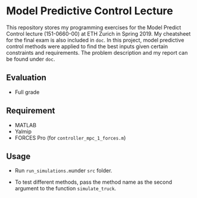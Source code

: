 # Model Predictive Control Lecture

This repository stores my programming exercises for the Model Predict Control lecture (151-0660-00) at ETH Zurich in Spring 2019. My cheatsheet for the final exam is also included in <code>doc</code>. In this project, model predictive control methods were applied to find the best inputs given certain constraints and requirements. The problem description and my report can be found under <code>doc</code>.

## Evaluation

- Full grade

## Requirement

- MATLAB
- Yalmip
- FORCES Pro (for `controller_mpc_1_forces.m`)

## Usage

- Run `run_simulations.m`under `src` folder.

- To test different methods, pass the method name as the second argument to the function `simulate_truck`.

